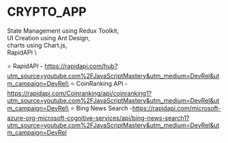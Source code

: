 # CRYPTO_APP
State Management using Redux Toolkit,\
UI Creation using Ant Design, \
charts using Chart.js, \
RapidAPI \

⭐ RapidAPI - https://rapidapi.com/hub?utm_source=youtube.com%2FJavaScriptMastery&utm_medium=DevRel&utm_campaign=DevRel\
⭐ CoinRanking API - https://rapidapi.com/Coinranking/api/coinranking1?utm_source=youtube.com%2FJavaScriptMastery&utm_medium=DevRel&utm_campaign=DevRel\
⭐ Bing News Search -https://rapidapi.com/microsoft-azure-org-microsoft-cognitive-services/api/bing-news-search1?utm_source=youtube.com%2FJavaScriptMastery&utm_medium=DevRel&utm_campaign=DevRel